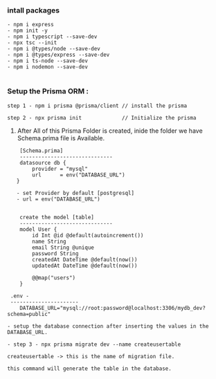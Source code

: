 ### intall packages

    - npm i express
    - npm init -y
    - npm i typescript --save-dev
    - npx tsc --init
    - npm i @types/node --save-dev
    - npm i @types/express --save-dev
    - npm i ts-node --save-dev
    - npm i nodemon --save-dev

#

### Setup the Prisma ORM :

    step 1 - npm i prisma @prisma/client // install the prisma

    step 2 - npx prisma init             // Initialize the prisma

1. After All of this Prisma Folder is created, inide the folder we have Schema.prima file is Available.

```
    [Schema.prima]
    ------------------------------
    datasource db {
        provider = "mysql"
        url      = env("DATABASE_URL")
   }

   - set Provider by default [postgresql]
   - url = env("DATABASE_URL")


    create the model [table]
    ------------------------------
    model User {
        id Int @id @default(autoincrement())
        name String
        email String @unique
        password String
        createdAt DateTime @default(now())
        updatedAt DateTime @default(now())

        @@map("users")
    }
   ```

   ```
    .env -
    ----------------------
       DATABASE_URL="mysql://root:password@localhost:3306/mydb_dev?schema=public"

   - setup the database connection after inserting the values in the DATABASE_URL.
   ```

    - step 3 - npx prisma migrate dev --name createusertable

    createusertable -> this is the name of migration file.

    this command will generate the table in the database.
